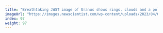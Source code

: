 ```yaml
---
title: "Breathtaking JWST image of Uranus shows rings, clouds and a polar cap"
imageUrl: "https://images.newscientist.com/wp-content/uploads/2023/04/06160828/SEI_151092237.jpg?width=600"
index: 97
weight: 97
---
```

